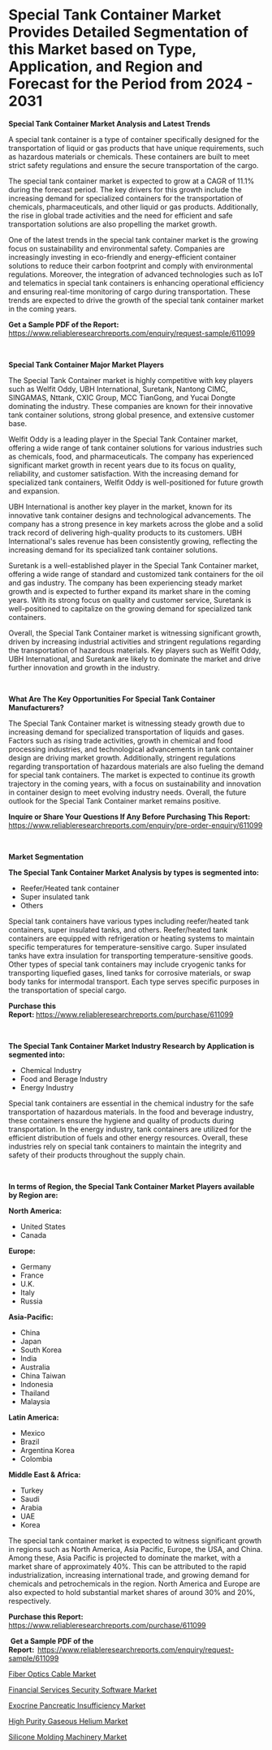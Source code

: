 <p><h1>Special Tank Container Market Provides Detailed Segmentation of this Market based on Type, Application, and Region and Forecast for the Period from 2024 - 2031</h1></p><p><strong>Special Tank Container Market Analysis and Latest Trends</strong></p>
<p><p>A special tank container is a type of container specifically designed for the transportation of liquid or gas products that have unique requirements, such as hazardous materials or chemicals. These containers are built to meet strict safety regulations and ensure the secure transportation of the cargo.</p><p>The special tank container market is expected to grow at a CAGR of 11.1% during the forecast period. The key drivers for this growth include the increasing demand for specialized containers for the transportation of chemicals, pharmaceuticals, and other liquid or gas products. Additionally, the rise in global trade activities and the need for efficient and safe transportation solutions are also propelling the market growth.</p><p>One of the latest trends in the special tank container market is the growing focus on sustainability and environmental safety. Companies are increasingly investing in eco-friendly and energy-efficient container solutions to reduce their carbon footprint and comply with environmental regulations. Moreover, the integration of advanced technologies such as IoT and telematics in special tank containers is enhancing operational efficiency and ensuring real-time monitoring of cargo during transportation. These trends are expected to drive the growth of the special tank container market in the coming years.</p></p>
<p><strong>Get a Sample PDF of the Report:&nbsp;</strong> <a href="https://www.reliableresearchreports.com/enquiry/request-sample/611099">https://www.reliableresearchreports.com/enquiry/request-sample/611099</a></p>
<p>&nbsp;</p>
<p><strong>Special Tank Container Major Market Players</strong></p>
<p><p>The Special Tank Container market is highly competitive with key players such as Welfit Oddy, UBH International, Suretank, Nantong CIMC, SINGAMAS, Nttank, CXIC Group, MCC TianGong, and Yucai Dongte dominating the industry. These companies are known for their innovative tank container solutions, strong global presence, and extensive customer base.</p><p>Welfit Oddy is a leading player in the Special Tank Container market, offering a wide range of tank container solutions for various industries such as chemicals, food, and pharmaceuticals. The company has experienced significant market growth in recent years due to its focus on quality, reliability, and customer satisfaction. With the increasing demand for specialized tank containers, Welfit Oddy is well-positioned for future growth and expansion.</p><p>UBH International is another key player in the market, known for its innovative tank container designs and technological advancements. The company has a strong presence in key markets across the globe and a solid track record of delivering high-quality products to its customers. UBH International's sales revenue has been consistently growing, reflecting the increasing demand for its specialized tank container solutions.</p><p>Suretank is a well-established player in the Special Tank Container market, offering a wide range of standard and customized tank containers for the oil and gas industry. The company has been experiencing steady market growth and is expected to further expand its market share in the coming years. With its strong focus on quality and customer service, Suretank is well-positioned to capitalize on the growing demand for specialized tank containers.</p><p>Overall, the Special Tank Container market is witnessing significant growth, driven by increasing industrial activities and stringent regulations regarding the transportation of hazardous materials. Key players such as Welfit Oddy, UBH International, and Suretank are likely to dominate the market and drive further innovation and growth in the industry.</p></p>
<p>&nbsp;</p>
<p><strong>What Are The Key Opportunities For Special Tank Container Manufacturers?</strong></p>
<p><p>The Special Tank Container market is witnessing steady growth due to increasing demand for specialized transportation of liquids and gases. Factors such as rising trade activities, growth in chemical and food processing industries, and technological advancements in tank container design are driving market growth. Additionally, stringent regulations regarding transportation of hazardous materials are also fueling the demand for special tank containers. The market is expected to continue its growth trajectory in the coming years, with a focus on sustainability and innovation in container design to meet evolving industry needs. Overall, the future outlook for the Special Tank Container market remains positive.</p></p>
<p><strong>Inquire or Share Your Questions If Any Before Purchasing This Report:</strong> <a href="https://www.reliableresearchreports.com/enquiry/pre-order-enquiry/611099">https://www.reliableresearchreports.com/enquiry/pre-order-enquiry/611099</a></p>
<p>&nbsp;</p>
<p><strong>Market Segmentation</strong></p>
<p><strong>The Special Tank Container Market Analysis by types is segmented into:</strong></p>
<p><ul><li>Reefer/Heated tank container</li><li>Super insulated tank</li><li>Others</li></ul></p>
<p><p>Special tank containers have various types including reefer/heated tank containers, super insulated tanks, and others. Reefer/heated tank containers are equipped with refrigeration or heating systems to maintain specific temperatures for temperature-sensitive cargo. Super insulated tanks have extra insulation for transporting temperature-sensitive goods. Other types of special tank containers may include cryogenic tanks for transporting liquefied gases, lined tanks for corrosive materials, or swap body tanks for intermodal transport. Each type serves specific purposes in the transportation of special cargo.</p></p>
<p><strong>Purchase this Report:&nbsp;</strong><a href="https://www.reliableresearchreports.com/purchase/611099">https://www.reliableresearchreports.com/purchase/611099</a></p>
<p>&nbsp;</p>
<p><strong>The Special Tank Container Market Industry Research by Application is segmented into:</strong></p>
<p><ul><li>Chemical Industry</li><li>Food and Berage Industry</li><li>Energy Industry</li></ul></p>
<p><p>Special tank containers are essential in the chemical industry for the safe transportation of hazardous materials. In the food and beverage industry, these containers ensure the hygiene and quality of products during transportation. In the energy industry, tank containers are utilized for the efficient distribution of fuels and other energy resources. Overall, these industries rely on special tank containers to maintain the integrity and safety of their products throughout the supply chain.</p></p>
<p>&nbsp;</p>
<p><strong>In terms of Region, the Special Tank Container Market Players available by Region are:</strong></p>
<p>
    <p> <strong> North America: </strong>
        <ul>
            <li>United States</li>
            <li>Canada</li>
        </ul>
        </p> 
    <p> <strong> Europe: </strong>
        <ul>
            <li>Germany</li>
            <li>France</li>
            <li>U.K.</li>
            <li>Italy</li>
            <li>Russia</li>
        </ul>
        </p> 
    <p> <strong> Asia-Pacific: </strong>
        <ul>
            <li>China</li>
            <li>Japan</li>
            <li>South Korea</li>
            <li>India</li>
            <li>Australia</li>
            <li>China Taiwan</li>
            <li>Indonesia</li>
            <li>Thailand</li>
            <li>Malaysia</li>
        </ul>
        </p> 
    <p> <strong> Latin America: </strong>
        <ul>
            <li>Mexico</li>
            <li>Brazil</li>
            <li>Argentina Korea</li>
            <li>Colombia</li>
        </ul>
        </p> 
    <p> <strong> Middle East & Africa: </strong>
        <ul>
            <li>Turkey</li>
            <li>Saudi</li>
            <li>Arabia</li>
            <li>UAE</li>
            <li>Korea</li>
        </ul>
    </p>
    </p>
<p><p>The special tank container market is expected to witness significant growth in regions such as North America, Asia Pacific, Europe, the USA, and China. Among these, Asia Pacific is projected to dominate the market, with a market share of approximately 40%. This can be attributed to the rapid industrialization, increasing international trade, and growing demand for chemicals and petrochemicals in the region. North America and Europe are also expected to hold substantial market shares of around 30% and 20%, respectively.</p></p>
<p><strong>Purchase this Report: </strong><a href="https://www.reliableresearchreports.com/purchase/611099">https://www.reliableresearchreports.com/purchase/611099</a></p>
<p>&nbsp;<strong>Get a Sample PDF of the Report:&nbsp;&nbsp;</strong><a href="https://www.reliableresearchreports.com/enquiry/request-sample/611099">https://www.reliableresearchreports.com/enquiry/request-sample/611099</a></p>
<p><strong></strong></p>
<p><p><a href="https://medium.com/p/27b4457780e1/edit">Fiber Optics Cable Market</a></p><p><a href="https://medium.com/p/be008830ff09/edit">Financial Services Security Software Market</a></p><p><a href="https://medium.com/p/40c249da90d6/edit">Exocrine Pancreatic Insufficiency Market</a></p><p><a href="https://github.com/zjyglelu/Market-Research-Report-List-1/blob/main/high-purity-gaseous-helium-market.md">High Purity Gaseous Helium Market</a></p><p><a href="https://github.com/elizabethdagraca/Market-Research-Report-List-2/blob/main/silicone-molding-machinery-market.md">Silicone Molding Machinery Market</a></p></p>